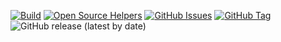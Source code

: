 [![Build](https://github.com/punkerside/titan-image-gh/actions/workflows/main.yml/badge.svg?branch=main)](https://github.com/punkerside/titan-image-gh/actions/workflows/main.yml)
[![Open Source Helpers](https://www.codetriage.com/punkerside/titan-image-gh/badges/users.svg)](https://www.codetriage.com/punkerside/titan-image-gh)
[![GitHub Issues](https://img.shields.io/github/issues/punkerside/titan-image-gh.svg)](https://github.com/punkerside/titan-image-gh/issues)
[![GitHub Tag](https://img.shields.io/github/tag-date/punkerside/titan-image-gh.svg?style=plastic)](https://github.com/punkerside/titan-image-gh/tags/)
![GitHub release (latest by date)](https://img.shields.io/github/v/release/punkerside/titan-image-gh)
